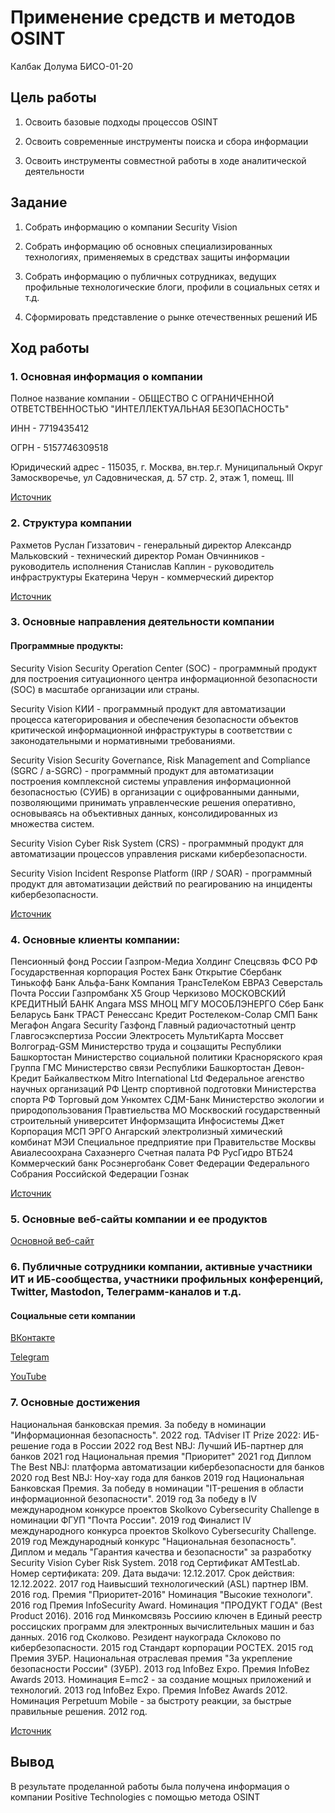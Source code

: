 # Применение средств и методов OSINT
Калбак Долума БИСО-01-20

## Цель работы

1. Освоить базовые подходы процессов OSINT

2. Освоить современные инструменты поиска и сбора информации

3. Освоить инструменты совместной работы в ходе аналитической деятельности

## Задание

1. Собрать информацию о компании Security Vision

2. Собрать информацию об основных специализированных технологиях, применяемых в средствах защиты информации

3. Собрать информацию о публичных сотрудниках, ведущих профильные технологические блоги, профили в социальных сетях и т.д.

4. Сформировать представление о рынке отечественных решений ИБ

## Ход работы

### 1. Основная информация о компании

Полное название компании - ОБЩЕСТВО С ОГРАНИЧЕННОЙ ОТВЕТСТВЕННОСТЬЮ "ИНТЕЛЛЕКТУАЛЬНАЯ БЕЗОПАСНОСТЬ"

ИНН - 7719435412

ОГРН - 5157746309518

Юридический адрес - 115035, г. Москва, вн.тер.г. Муниципальный Округ Замоскворечье, ул Садовническая, д. 57 стр. 2, этаж 1, помещ. III

[Источник](https://www.list-org.com/company/8307393)

### 2. Структура компании

Рахметов Руслан Гиззатович - генеральный директор
Александр Мальковский - технический директор
Роман Овчинников - руководитель исполнения
Станислав Каплин - руководитель инфраструктуры
Екатерина Черун - коммерческий директор

[Источник](https://www.securityvision.ru/vendor/)

### 3. Основные направления деятельности компании

#### Программные продукты:

Security Vision Security Operation Center (SOC) - программный продукт для построения ситуационного центра информационной безопасности (SOC) в масштабе организации или страны.

Security Vision КИИ - программный продукт для автоматизации процесса категорирования и обеспечения безопасности объектов критической информационной инфраструктуры в соответствии с законодательными и нормативными требованиями.

Security Vision Security Governance, Risk Management and Compliance (SGRC / a-SGRC) - программный продукт для автоматизации построения комплексной системы управления информационной безопасностью (СУИБ) в организации с оцифрованными данными, позволяющими принимать управленческие решения оперативно, основываясь на объективных данных, консолидированных из множества систем.

Security Vision Cyber Risk System (CRS) - программный продукт для автоматизации процессов управления рисками кибербезопасности.

Security Vision Incident Response Platform (IRP / SOAR) - программный продукт для автоматизации действий по реагированию на инциденты кибербезопасности.

[Источник](https://www.securityvision.ru/products/)

### 4. Основные клиенты компании:

Пенсионный фонд России
Газпром-Медиа Холдинг
Спецсвязь ФСО РФ
Государственная корпорация Ростех
Банк Открытие
Сбербанк
Тинькофф Банк
Альфа-Банк
Компания ТрансТелеКом
ЕВРАЗ
Северсталь
Почта России
Газпромбанк
Х5 Group
Черкизово
МОСКОВСКИЙ КРЕДИТНЫЙ БАНК
Angara MSS
МНОЦ МГУ
МОСОБЛЭНЕРГО
Сбер Банк Беларусь
Банк ТРАСТ
Ренессанс Кредит
Ростелеком-Солар
СМП Банк
Мегафон
Angara Security
Газфонд
Главный радиочастотный центр
Главгосэкспертиза России
Электросеть
МультиКарта
Моссвет
Волгоград-GSM
Министерство труда и соцзащиты Республики Башкортостан
Министерство социальной политики Красноряского края
Группа ГМС
Министерство связи Республики Башкортостан
Девон-Кредит
Байкалвестком
Mitro International Ltd
Федеральное агенство научных организаций РФ
Центр спортивной подготовки Министерства спорта РФ
Торговый дом Ункомтех
СДМ-Банк
Министерство экологии и природопользования Правтиельства МО
Москвоский государственный строительный университет
Информзащита
Инфосистемы Джет
Корпорация МСП
ЭРГО
Ангарский электролизный химический комбинат 
МЭИ
Специальное предприятие при Правительстве Москвы
Авиалесоохрана
Сахаэнерго
Счетная палата РФ
РусГидро
ВТБ24
Коммерческий банк Росэнергобанк
Совет Федерации Федерального Собрания Российской Федерации
Гознак

[Источник](https://www.securityvision.ru/work_with/)

### 5. Основные веб-сайты компании и ее продуктов

[Основной веб-сайт](https://www.securityvision.ru/)

### 6. Публичные сотрудники компании, активные участники ИТ и ИБ-сообщества, участники профильных конференций, Twitter, Mastodon, Телеграмм-каналов и т.д.

#### Социальные сети компании

[ВКонтакте](https://vk.com/svplatform)

[Telegram](https://t.me/svplatform)

[YouTube](https://www.youtube.com/@securityvision2421)

### 7. Основные достижения

Национальная банковская премия. За победу в номинации "Информационная безопасность". 2022 год.
TAdviser IT Prize 2022: ИБ-решение года в России 2022 год
Best NBJ: Лучший ИБ-партнер для банков 2021 год
Национальная премия "Приоритет" 2021 год
Диплом The Best NBJ: платформа автоматизации кибербезопасности для банков 2020 год
Best NBJ: Ноу-хау года для банков 2019 год
Национальная Банковская Премия. За победу в номинации "IT-решения в области информационной безопасности". 2019 год
За победу в IV международном конкурсе проектов Skolkovo Cybersecurity Challenge в номинации ФГУП "Почта России". 2019 год
Финалист IV международного конкурса проектов Skolkovo Cybersecurity Challenge. 2019 год
Международный конкурс "Национальная безопасность". Диплом и медаль "Гарантия качества и безопасности" за разработку Security Vision Cyber Risk System. 2018 год
Сертификат AMTestLab. Номер сертификата: 209. Дата выдачи: 12.12.2017. Срок действия: 12.12.2022. 2017 год
Наивысший технологический (ASL) партнер IBM. 2016 год.
Премия "Приоритет-2016" Номинация "Высокие технологи". 2016 год
Премия InfoSecurity Award. Номинация "ПРОДУКТ ГОДА" (Best Product 2016). 2016 год
Минкомсвязь Россиию ключен в Единый реестр россицских программ для электронных вычислительных машин и баз данных. 2016 год
Сколково. Резидент наукограда Склоково по кибербезопасности. 2015 год
Стандарт корпорации РОСТЕХ. 2015 год
Премия ЗУБР. Национальная отраслевая премия "За укрепление безопасности России" (ЗУБР). 2013 год
InfoBez Expo. Премия InfoBez Awards 2013. Номинация E=mc2 - за создание мощных приложений и технологий. 2013 год
InfoBez Expo. Премия InfoBez Awards 2012. Номинация Perpetuum Mobile - за быстроту реакции, за быстрые правильные решения. 2012 год.

[Источник](https://www.securityvision.ru/vendor/)

## Вывод

В результате проделанной работы была получена информация о компании Positive Technologies с помощью метода OSINT 
